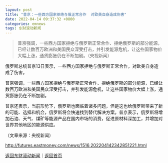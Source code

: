 ```yaml
---
layout: post
title: "普京：一些西方国家拒绝与俄正常合作  对欧美自身造成伤害"
date: 2022-04-14 09:37:32 +0800
categories: emnews
tags: 东财滚动新闻
---
```

> 普京强调，一些西方国家拒绝与俄罗斯正常合作、拒绝俄罗斯的部分能源，已经让数百万欧洲和美国民众深受打击，并引发能源危机，让这些国家物价大幅上涨，通货膨胀仍在不断加剧。（央视新闻）

<p>俄罗斯总统普京13日表示，一些西方国家拒绝与俄罗斯正常合作，对欧美自身造成了伤害。</p><p>普京强调，一些西方国家拒绝与俄罗斯正常合作、拒绝俄罗斯的部分能源，已经让数百万欧洲和美国民众深受打击，并引发能源危机，让这些国家物价大幅上涨，通货膨胀仍在不断加剧。</p><p>普京还表示，当前形势下，俄罗斯也面临着诸多问题，但是这也给俄罗斯带来了新的可能、选择和机会，俄罗斯将会快速找到替代解决方案。普京表示，俄罗斯将增加石油、天气、煤矿等能源产品在国内市场的消费，促进原材料深加工，并增加对世界其他地区的能源供应。</p><p class="em_media">（文章来源：央视新闻）</p>

<http://futures.eastmoney.com/news/1516,202204142342851221.html>

[返回东财滚动新闻](//finews.withounder.com/emnews/)｜[返回首页](//finews.withounder.com/)